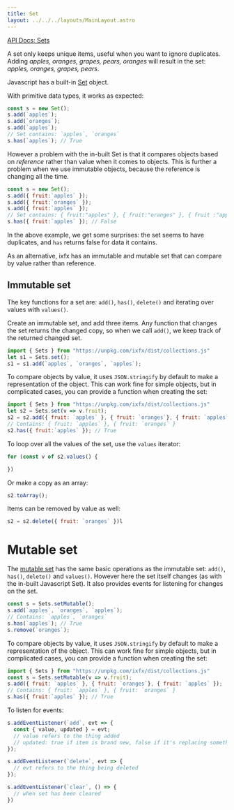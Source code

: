```yaml
---
title: Set
layout: ../../../layouts/MainLayout.astro
---
```


[API Docs: Sets](https://clinth.github.io/ixfx/modules/Collections.Sets.html)

A set only keeps unique items, useful when you want to ignore duplicates. Adding _apples, oranges, grapes, pears, oranges_ will result in the set: _apples, oranges, grapes, pears_.

Javascript has a built-in [Set](https://developer.mozilla.org/en-US/docs/Web/JavaScript/Reference/Global_Objects/Set) object. 

With primitive data types, it works as expected:
```js
const s = new Set();
s.add(`apples`);
s.add(`oranges`);
s.add(`apples`);
// Set contains: `apples`, `oranges`
s.has(`apples`); // True
```

However a problem with the in-built Set is that it compares objects based on _reference_ rather than value when it comes to objects. This is further a problem when we use immutable objects, because the reference is changing all the time.

```js
const s = new Set();
s.add({ fruit:`apples` });
s.add({ fruit:`oranges` });
s.add({ fruit:`apples` });
// Set contains: { fruit:"apples" }, { fruit:"oranges" }, { fruit :"apples" }
s.has({ fruit:`apples` }); // False
```

In the above example, we get some surprises: the set seems to have duplicates, and `has` returns false for data it contains.

As an alternative, ixfx has an immutable and mutable set that can compare by value rather than reference.

## Immutable set

The key functions for a set are: `add()`, `has()`, `delete()` and iterating over values with `values()`.

Create an immutable set, and add three items. Any function that changes the set returns the changed copy, so when we call `add()`, we keep track of the returned changed set.

```js
import { Sets } from "https://unpkg.com/ixfx/dist/collections.js"
let s1 = Sets.set();
s1 = s1.add(`apples`, `oranges`, `apples`);
```

To compare objects by value, it uses `JSON.stringify` by default to make a representation of the object. This can work fine for simple objects, but in complicated cases, you can provide a function when creating the set:

```js
import { Sets } from "https://unpkg.com/ixfx/dist/collections.js"
let s2 = Sets.set(v => v.fruit);
s2 = s2.add({ fruit: `apples` }, { fruit: `oranges`}, { fruit: `apples` });
// Contains: { fruit: `apples` }, { fruit: `oranges` }
s2.has({ fruit:`apples` }); // True
```

To loop over all the values of the set, use the `values` iterator:
```js
for (const v of s2.values() {

})
```

Or make a copy as an array:
```js
s2.toArray();
```

Items can be removed by value as well:
```js
s2 = s2.delete({ fruit: `oranges` })l
```

# Mutable set

The [mutable set](https://clinth.github.io/ixfx/functions/Collections.Sets.setMutable.html) has the same basic operations as the immutable set: `add()`, `has()`, `delete()` and `values()`. However here the set itself changes (as with the in-built Javascript Set). It also provides events for listening for changes on the set.

```js
const s = Sets.setMutable();
s.add(`apples`, `oranges`, `apples`);
// Contains: `apples`, `oranges`
s.has(`apples`); // True
s.remove(`oranges`);
```

To compare objects by value, it uses `JSON.stringify` by default to make a representation of the object. This can work fine for simple objects, but in complicated cases, you can provide a function when creating the set:

```js
import { Sets } from "https://unpkg.com/ixfx/dist/collections.js"
const s = Sets.setMutable(v => v.fruit);
s.add({ fruit: `apples` }, { fruit: `oranges`}, { fruit: `apples` });
// Contains: { fruit: `apples` }, { fruit: `oranges` }
s.has({ fruit:`apples` }); // True
```

To listen for events:
```js
s.addEventListener(`add`, evt => {
  const { value, updated } = evt;
  // value refers to the thing added
  // updated: true if item is brand new, false if it's replacing something with same value
});

s.addEventListener(`delete`, evt => {
  // evt refers to the thing being deleted
});

s.addEventListener(`clear`, () => {
  // when set has been cleared
})
```